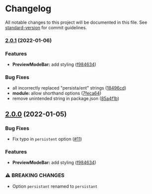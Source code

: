 # Changelog

All notable changes to this project will be documented in this file. See [standard-version](https://github.com/conventional-changelog/standard-version) for commit guidelines.

### [2.0.1](https://github.com/voorhoede/nuxt-preview-mode-module/compare/v1.0.4...v2.0.1) (2022-01-06)


### Features

* **PreviewModeBar:** add styling ([f984634](https://github.com/voorhoede/nuxt-preview-mode-module/commit/f984634c0ffc5e9d7f95c1914a80918a51fbd3e5))


### Bug Fixes

* all incorrectly replaced "persista/ent" strings ([18496cd](https://github.com/voorhoede/nuxt-preview-mode-module/commit/18496cd6c01bef517bd8f63ab24ab8fb03377bfa))
* **module:** allow shorthand options ([7feca64](https://github.com/voorhoede/nuxt-preview-mode-module/commit/7feca643b1a7f87ce70a5bea0a510fffbc7a8b1a))
* remove unintended string in package.json ([85a4f1b](https://github.com/voorhoede/nuxt-preview-mode-module/commit/85a4f1bdd53341dbe2331bb2c2815199b857144d))

## [2.0.0](https://github.com/voorhoede/nuxt-preview-mode-module/compare/v1.0.4...v2.0.0) (2022-01-05)

### Bug Fixes

* Fix typo in `persistent` option ([#11](https://github.com/voorhoede/nuxt-preview-mode-module/pull/11))

### Features

* **PreviewModeBar:** add styling ([f984634](https://github.com/voorhoede/nuxt-preview-mode-module/commit/f984634c0ffc5e9d7f95c1914a80918a51fbd3e5))

### ⚠ BREAKING CHANGES

* Option `persistant` renamed to `persistant`
